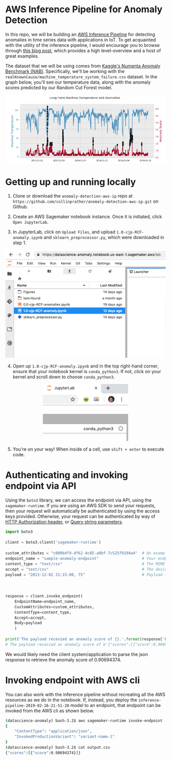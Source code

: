 # AWS Inference Pipeline for Anomaly Detection

In this repo, we will be building an [AWS Inference Pipeline](https://docs.aws.amazon.com/sagemaker/latest/dg/inference-pipelines.html) for detecting anomalies in time series data with applications in IoT. To get acquainted with the utility of the inference pipeline, I would encourage you to browse through [this blog post](https://aws.amazon.com/blogs/machine-learning/ensure-consistency-in-data-processing-code-between-training-and-inference-in-amazon-sagemaker/), which provides a high level-overview and a host of great examples.

The dataset that we will be using comes from [Kaggle's Numenta Anomaly Benchmark (NAB)](https://www.kaggle.com/boltzmannbrain/nab/home). Specifically, we'll be working with the `realKnownCause/machine_temperature_system_failure.csv` dataset. In the graph below, you'll see our temperature data, along with the anomaly scores predicted by our Random Cut Forest model.

![rcf-anomaly](anomaly_graph.png)


# Getting up and running locally

1. Clone or download the `anomaly-detection-aws-ip` repo at `https://github.com/collinprather/anomaly-detection-aws-ip.git` on Github.

2. Create an AWS Sagemaker notebook instance. Once it is initiated, click `Open JupyterLab`.

3. In JupyterLab, click on `Upload Files`, and upload `1.0-cjp-RCF-anomaly.ipynb` and `sklearn_preprocessor.py`, which were downloaded in step 1.

<p align="center"> 
<img src="upload.png">
</p>

4. Open up `1.0-cjp-RCF-anomaly.ipynb` and in the top right-hand corner, ensure that your notebook kernel is `conda_python3`. If not, click on your kernel and scroll down to choose `conda_python3`.

<p align="center"> 
<img src="kernel.png">
</p>

5. You're on your way! When inside of a cell, use `shift + enter` to execute code.


# Authenticating and invoking endpoint via API

Using the `boto3` library, we can access the endpoint via API, using the `sagemaker-runtime`. If you are using an AWS SDK to send your requests, then your request will automatically be authenticated by using the access keys provided. Otherwise, your request can be authenticated by way of [HTTP Authorization header](https://docs.aws.amazon.com/AmazonS3/latest/API/sigv4-auth-using-authorization-header.html), or [Query string parameters](https://docs.aws.amazon.com/AmazonS3/latest/API/sigv4-query-string-auth.html).

```python
import boto3

client = boto3.client('sagemaker-runtime')

custom_attributes = "c000b4f9-df62-4c85-a0bf-7c525f9104a4"  # An example of a trace ID.
endpoint_name = "sample-anomaly-endpoint"                   # Your endpoint name.
content_type = "text/csv"                                   # The MIME type of the input data in the request body.
accept = "text/csv"                                         # The desired MIME type of the inference in the response.
payload = "2013-12-02 21:15:00, 75"                         # Payload for inference.



response = client.invoke_endpoint(
    EndpointName=endpoint_name, 
    CustomAttributes=custom_attributes, 
    ContentType=content_type,
    Accept=accept,
    Body=payload
    )

print('The payload recevied an anomaly score of {}.'.format(response['Body'].read()))
# The payload recevied an anomaly score of b'{"scores":[{"score":0.90694374}]}'.
```

We would likely need the client system/application to parse the json response to retrieve the anomaly score of 0.90694374. 


# Invoking endpoint with AWS cli

You can also work with the inference pipeline without recreating all the AWS resources as we do in the notebook. If, instead, you deploy the `inference-pipeline-2019-02-26-21-51-20` model to an endpoint, that endpoint can be invoked from the AWS cli as shown below.

```bash
(datascience-anomaly) bash-3.2$ aws sagemaker-runtime invoke-endpoint --endpoint-name sample-ip-ep --body "2013-12-02 21:15:00, 75" --content-type "text/csv" --accept "text/csv" output.csv
{
    "ContentType": "application/json",
    "InvokedProductionVariant": "variant-name-1"
}
(datascience-anomaly) bash-3.2$ cat output.csv 
{"scores":[{"score":0.90694374}]}
```
